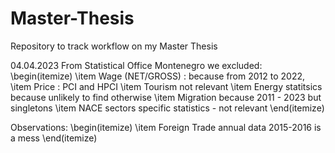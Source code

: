 # Master-Thesis
Repository to track workflow on my Master Thesis

04.04.2023
From Statistical Office Montenegro we excluded:
\begin(itemize)
\item Wage (NET/GROSS) : because from 2012 to 2022,
\item Price : PCI and HPCI
\item Tourism not relevant
\item Energy statitsics because unlikely to find otherwise
\item Migration because 2011 - 2023 but singletons
\item NACE sectors specific statistics - not relevant
\end(itemize)

Observations:
\begin(itemize)
\item Foreign Trade annual data 2015-2016 is a mess
\end(itemize)
